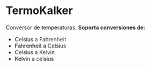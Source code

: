# TermoKalker
Conversor de temperaturas.
__Soporta conversiones de:__
- Celsius a Fahrenheit
- Fahrenheit a Celsius
- Celsius a Kelvin
- Kelvin a celsius
